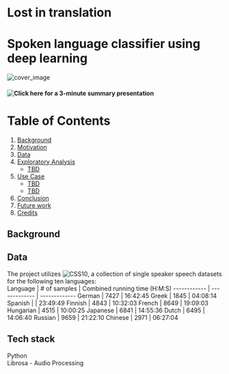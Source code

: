 # Lost in translation
# Spoken language classifier using deep learning
![cover_image](TBD)

#### ![Click here](TBD) for a 3-minute summary presentation 

# Table of Contents
<!--ts-->
1. [Background](#background)
2. [Motivation](#motivation)
3. [Data](#data) 
4. [Exploratory Analysis](#exploratory-analysis)
    * [TBD](#TBD)
5. [Use Case](#use-case)
    * [TBD](#TBD)
    * [TBD](#TBD)
6. [Conclusion](#conclusion)
7. [Future work](#future-work)
8. [Credits](#credits)
<!--te-->

## **Background**

## **Data**
The project utilizes ![CSS10](https://github.com/Kyubyong/CSS10), a collection of single speaker speech datasets for the following ten languages:
<br/>
Language | # of samples | Combined running time (H:M:S)
------------ | ------------- | -------------
German | 7427 | 16:42:45
Greek | 1845 | 04:08:14
Spanish | | 23:49:49
Finnish | 4843 | 10:32:03
French | 8649 | 19:09:03
Hungarian | 4515 | 10:00:25
Japanese | 6841 | 14:55:36
Dutch | 6495 | 14:06:40
Russian | 9659 | 21:22:10
Chinese | 2971 | 06:27:04

## Tech stack
Python
<br/>
Librosa - Audio Processing
